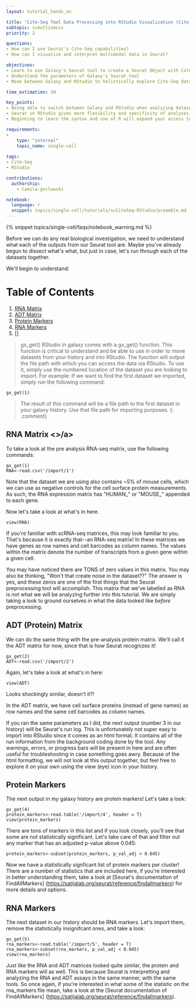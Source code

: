 ```yaml
---
layout: tutorial_hands_on

title: 'Cite-Seq Tool Data Processing into RStudio Visualization (Cite-Seq, Seurat, R)'
subtopic: scmultiomics
priority: 2

questions:
- How can I use Seurat's Cite-Seq capabilities?
- How can I visualize and interpret multimodal data in Seurat?

objectives:
- Learn to use Galaxy's Seurat tool to create a Seurat Object with Cite-seq analysis capabilities
- Understand the parameters of Galaxy's Seurat tool 
- Move between Galaxy and RStudio to holistically explore Cite-Seq data

time_estimation: 1H

key_points:
- Being able to switch between Galaxy and RStudio when analyzing datasets can be useful when looking to adjust default parameters within Seurat's functions and workflow.
- Seurat in RStudio gives more flexibility and specificity of analyses, but Galaxy offers great reproducibility and ease of analysis.
- Beginning to learn the syntax and use of R will expand your access to bioinformatic analyses. 

requirements:
-
    type: "internal"
    topic_name: single-cell
        
tags:
- Cite-Seq
- RStudio

contributions:
  authorship:
    - Camila-goclowski

notebook:
  language: r
  snippet: topics/single-cell/tutorials/scCiteSeq-RStudio/preamble.md
---
```


{% snippet topics/single-cell/faqs/notebook_warning.md %}

Before we can do any real biological investigation, we need to understand what each of the outputs from our Seurat tool are. Maybe you've already begun to dissect what's what, but just in case, let's run through each of the datasets together. 

We'll begin to understand: 

# Table of Contents
1. [RNA Matrix](#rnamatrix)
2. [ADT Matrix](#adtmatrix)
3. [Protein Markers](#proteinmarkers)
4. [RNA Markers](#rnamarkers)
5. []

><comment-title>gx_get()</comment-title>
> RStudio in galaxy comes with a gx_get() function. This function is critical to understand and be able to use in order to move datasets from your history and into RStudio. The function will output the file path with which you can access the data via RStudio.
> To use it, simply use the numbered location of the dataset you are looking to import. For example: 
> If we want to find the first dataset we imported, simply run the following command: 
```{r}
gx_get(1)
```
>The result of this command will be a file path to the first dataset in your galaxy history. Use that file path for importing purposes. 
{: .comment}

## RNA Matrix <a name="rnamatrix"><>/a>
To take a look at the pre analysis RNA-seq matrix, use the following commands: 
```{r}
gx_get(1)
RNA<-read.csv('/import/1')
```
Note that the dataset we are using also contains ~5% of mouse cells, which we can use as negative controls for the cell surface protein measurements. As such, the RNA expression matrix has "HUMAN_" or "MOUSE_" appended to each gene. 

Now let's take a look at what's in here. 
```{r}
view(RNA)
```
If you're familiar with scRNA-seq matrices, this may look familiar to you. That's because it is exactly that--an RNA-seq matrix! In these matrices we have genes as row names and cell barcodes as column names. The values within the matrix denote the number of transcripts from a given gene within a given cell.

You may have noticed there are TONS of zero values in this matrix. You may also be thinking, "Won't that create noise in the dataset??" The answer is yes, and these zeros are one of the first things that the Seurat preprocessing tool will accomplish. This matrix that we've labelled as RNA is *not* what we will be analyzing further into this tutorial. We are simply taking a look to ground ourselves in what the data looked like *before* preprocessing. 

## ADT (Protein) Matrix <a name="adtmatrix"></a>
We can do the same thing with the pre-analysis protein matrix. We'll call it the ADT matrix for now, since that is how Seurat recognizes it! 
```{r}
gx_get(2)
ADT<-read.csv('/import/2')
```
Again, let's take a look at what's in here:
```{r}
view(ADT)
```
Looks shockingly similar, doesn't it?!

In the ADT matrix, we have cell surface proteins (instead of gene names) as row names and the same cell barcodes as column names. 

If you ran the same parameters as I did, the next output (number 3 in our history) will be Seurat's run log. This is unfortunately not super easy to import into RStudio since it comes as an html format. It contains all of the run information from the background coding done by the tool. Any warnings, errors, or progress bars will be present in here and are often useful for troubleshooting in case something goes awry. Because of the html formatting, we will not look at this output together, but feel free to explore it on your own using the view (eye) icon in your history. 

## Protein Markers <a name="proteinmarkers"></a>
The next output in my galaxy history are protein markers! Let's take a look: 
```{r}
gx_get(4)
protein_markers<-read.table('/import/4', header = T)
view(protein_markers)
```
There are tons of markers in this list and if you look closely, you'll see that some are not statistically significant. Let's take care of that and filter out any marker that has an adjusted p-value above 0.045:
```{r}
protein_markers<-subset(protein_markers, p_val_adj < 0.045)
```

Now we have a statistically signficant list of protein markers per cluster! There are a number of statistics that are included here, if you're interested in better understanding them, take a look at [Seurat's documentation of FindAllMarkers] (https://satijalab.org/seurat/reference/findallmarkers) for more details and options. 

## RNA Markers <a name="rnamarkers"></a>
The next dataset in our history should be RNA markers. Let's import them, remove the statistically insignifcant ones, and take a look: 
```{r}
gx_get(5)
rna_markers<-read.table('/import/5', header = T)
rna_markers<-subset(rna_markers, p_val_adj < 0.045)
view(rna_markers)
```

Just like the RNA and ADT matrices looked quite similar, the protein and RNA markers will as well. This is because Seurat is interpretting and analyzing the RNA and ADT assays in the same manner, with the same tools. So once again, if you're interested in what some of the statistic on the rna_markers file mean, take a look at the [Seurat documentation of FindAllMarkers] (https://satijalab.org/seurat/reference/findallmarkers). 
